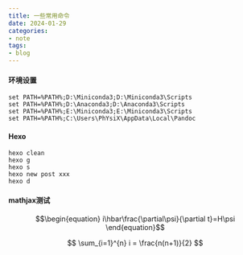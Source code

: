 ```yaml
---
title: 一些常用命令
date: 2024-01-29
categories: 
- note
tags:
- blog
---
```




#### 环境设置

```
set PATH=%PATH%;D:\Miniconda3;D:\Miniconda3\Scripts
set PATH=%PATH%;D:\Anaconda3;D:\Anaconda3\Scripts
set PATH=%PATH%;E:\Miniconda3;E:\Miniconda3\Scripts
set PATH=%PATH%;C:\Users\PhYsiX\AppData\Local\Pandoc
```



#### Hexo

```
hexo clean
hexo g
hexo s
hexo new post xxx
hexo d
```



#### mathjax测试

$$\begin{equation}
i\hbar\frac{\partial\psi}{\partial t}=H\psi
\end{equation}$$

$$ \sum_{i=1}^{n} i = \frac{n(n+1)}{2} $$

